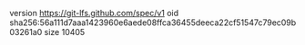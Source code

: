 version https://git-lfs.github.com/spec/v1
oid sha256:56a111d7aaa1423960e6aede08ffca36455deeca22cf51547c79ec09b03261a0
size 10405
